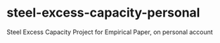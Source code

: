 # steel-excess-capacity-personal
Steel Excess Capacity Project for Empirical Paper, on personal account
